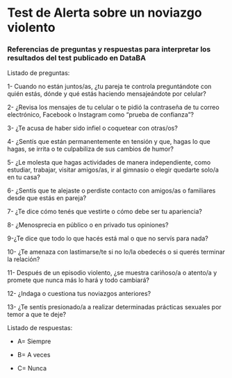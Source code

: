 # Test de Alerta sobre un noviazgo violento ##
### Referencias de preguntas y respuestas para interpretar los resultados del test publicado en DataBA

Listado de preguntas:

1- Cuando no están juntos/as, ¿tu pareja te controla preguntándote con quién estás, dónde y qué estás haciendo mensajeándote por celular?

2- ¿Revisa los mensajes de tu celular o te pidió la contraseña de tu correo electrónico, Facebook o Instagram como “prueba de confianza”?

3- ¿Te acusa de haber sido infiel o coquetear con otras/os?

4- ¿Sentís que están permanentemente en tensión y que, hagas lo que hagas, se irrita o te culpabiliza de sus cambios de humor?

5- ¿Le molesta que hagas actividades de manera independiente, como estudiar, trabajar, visitar amigos/as, ir al gimnasio o elegir quedarte solo/a en tu casa?

6- ¿Sentís que te alejaste o perdiste contacto con amigos/as o familiares desde que estás en pareja?

7- ¿Te dice cómo tenés que vestirte o cómo debe ser tu apariencia?

8- ¿Menosprecia en público o en privado tus opiniones?

9-¿Te dice que todo lo que hacés está mal o que no servís para nada?

10- ¿Te amenaza con lastimarse/te si no lo/la obedecés o si querés terminar la relación?

11- Después de un episodio violento, ¿se muestra cariñoso/a o atento/a y promete que nunca más lo hará y todo cambiará?

12- ¿Indaga o cuestiona tus noviazgos anteriores?

13- ¿Te sentís presionado/a a realizar determinadas prácticas sexuales por temor a que te deje?

Listado de respuestas: 

- A= Siempre

- B= A veces

- C= Nunca
